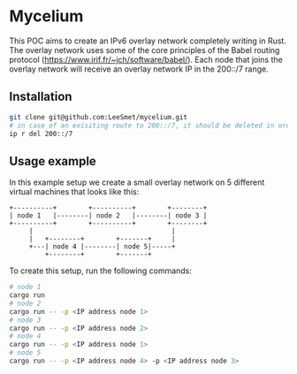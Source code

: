 # Mycelium

This POC aims to create an IPv6 overlay network completely writing in Rust. The overlay network uses some of the core principles of the Babel routing protocol (https://www.irif.fr/~jch/software/babel/). Each node that joins the overlay network will receive an overlay network IP in the 200::/7 range. 

## Installation

```sh
git clone git@github.com:LeeSmet/mycelium.git
# in case of an exisiting route to 200::/7, it should be deleted in order to run the application
ip r del 200::/7
```

## Usage example
In this example setup we create a small overlay network on 5 different virtual machines that looks like this:


```
+----------+        +----------+        +--------+
| node 1   |--------| node 2   |--------| node 3 |
+----------+        +----------+        +--------+
     |                                   |
     |   +--------+        +-------+     |
     +---| node 4 |--------| node 5|-----+
         +--------+        +-------+
```
To create this setup, run the following commands:

```sh
# node 1
cargo run
# node 2
cargo run -- -p <IP address node 1>
# node 3
cargo run -- -p <IP address node 2>
# node 4
cargo run -- -p <IP address node 1>
# node 5
cargo run -- -p <IP address node 4> -p <IP address node 3>
```


